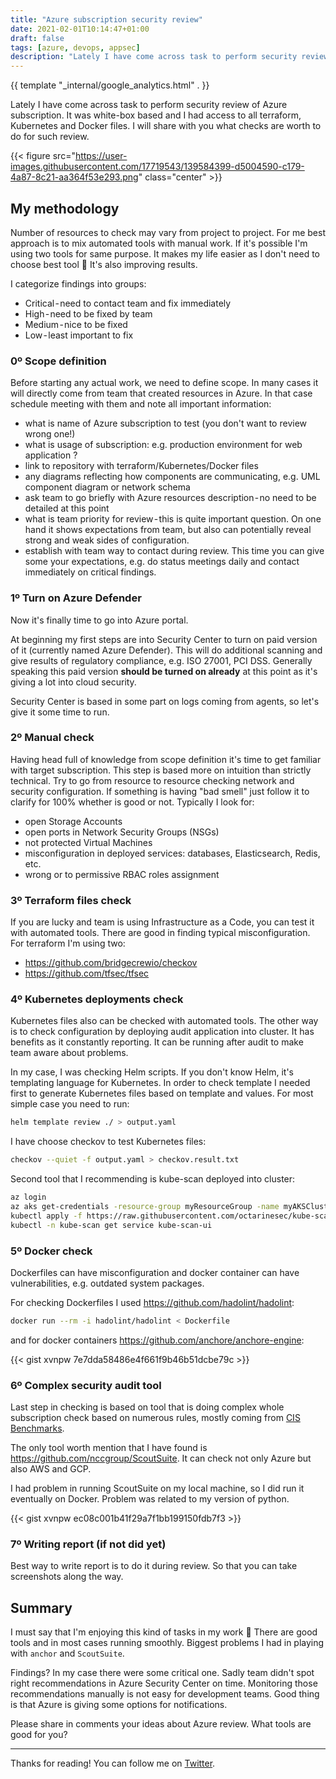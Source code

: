 ```yaml
---
title: "Azure subscription security review"
date: 2021-02-01T10:14:47+01:00
draft: false
tags: [azure, devops, appsec]
description: "Lately I have come across task to perform security review of Azure subscription. It was white-box based and I had access to all terraform, Kubernetes and Docker files. I will share with you what checks are worth to do for such review."
---
```


{{ template "_internal/google_analytics.html" . }}

Lately I have come across task to perform security review of Azure subscription. It was white-box based and I had access to all terraform, Kubernetes and Docker files. I will share with you what checks are worth to do for such review.

{{< figure src="https://user-images.githubusercontent.com/17719543/139584399-d5004590-c179-4a87-8c21-aa364f53e293.png" class="center" >}}

## My methodology

Number of resources to check may vary from project to project. For me best approach is to mix automated tools with manual work. If it's possible I'm using two tools for same purpose. It makes my life easier as I don't need to choose best tool 🙂 It's also improving results.

I categorize findings into groups:

* Critical - need to contact team and fix immediately
* High - need to be fixed by team
* Medium - nice to be fixed
* Low - least important to fix

### 0º Scope definition

Before starting any actual work, we need to define scope. In many cases it will directly come from team that created resources in Azure. In that case schedule meeting with them and note all important information:

* what is name of Azure subscription to test (you don't want to review wrong one!)
* what is usage of subscription: e.g. production environment for web application ?
* link to repository with terraform/Kubernetes/Docker files
* any diagrams reflecting how components are communicating, e.g. UML component diagram or network schema
* ask team to go briefly with Azure resources description - no need to be detailed at this point
* what is team priority for review - this is quite important question. On one hand it shows expectations from team, but also can potentially reveal strong and weak sides of configuration.
* establish with team way to contact during review. This time you can give some your expectations, e.g. do status meetings daily and contact immediately on critical findings.

### 1º Turn on Azure Defender

Now it's finally time to go into Azure portal.

At beginning my first steps are into Security Center to turn on paid version of it (currently named Azure Defender). This will do additional scanning and give results of regulatory compliance, e.g. ISO 27001, PCI DSS. Generally speaking this paid version **should be turned on already** at this point as it's giving a lot into cloud security.

Security Center is based in some part on logs coming from agents, so let's give it some time to run.

### 2º Manual check

Having head full of knowledge from scope definition it's time to get familiar with target subscription. This step is based more on intuition than strictly technical. Try to go from resource to resource checking network and security configuration. If something is having "bad smell" just follow it to clarify for 100% whether is good or not. Typically I look for:

* open Storage Accounts
* open ports in Network Security Groups (NSGs)
* not protected Virtual Machines
* misconfiguration in deployed services: databases, Elasticsearch, Redis, etc.
* wrong or to permissive RBAC roles assignment

### 3º Terraform files check

If you are lucky and team is using Infrastructure as a Code, you can test it with automated tools. There are good in finding typical misconfiguration. For terraform I'm using two:

* https://github.com/bridgecrewio/checkov
* https://github.com/tfsec/tfsec

### 4º Kubernetes deployments check

Kubernetes files also can be checked with automated tools. The other way is to check configuration by deploying audit application into cluster. It has benefits as it constantly reporting. It can be running after audit to make team aware about problems.

In my case, I was checking Helm scripts. If you don't know Helm, it's templating language for Kubernetes. In order to check template I needed first to generate Kubernetes files based on template and values. For most simple case you need to run:

```bash
helm template review ./ > output.yaml
```

I have choose checkov to test Kubernetes files:

```bash
checkov --quiet -f output.yaml > checkov.result.txt
```

Second tool that I recommending is kube-scan deployed into cluster:

```bash
az login
az aks get-credentials -resource-group myResourceGroup -name myAKSCluster
kubectl apply -f https://raw.githubusercontent.com/octarinesec/kube-scan/master/kube-scan-lb.yaml
kubectl -n kube-scan get service kube-scan-ui
```

### 5º Docker check

Dockerfiles can have misconfiguration and docker container can have vulnerabilities, e.g. outdated system packages.

For checking Dockerfiles I used https://github.com/hadolint/hadolint:

```bash
docker run --rm -i hadolint/hadolint < Dockerfile
```

and for docker containers https://github.com/anchore/anchore-engine:

{{< gist xvnpw 7e7dda58486e4f661f9b46b51dcbe79c >}}

### 6º Complex security audit tool

Last step in checking is based on tool that is doing complex whole subscription check based on numerous rules, mostly coming from [CIS Benchmarks](https://www.cisecurity.org/benchmark/azure/).

The only tool worth mention that I have found is https://github.com/nccgroup/ScoutSuite. It can check not only Azure but also AWS and GCP.

I had problem in running ScoutSuite on my local machine, so I did run it eventually on Docker. Problem was related to my version of python.

{{< gist xvnpw ec08c001b41f29a7f1bb199150fdb7f3 >}}

### 7º Writing report (if not did yet)

Best way to write report is to do it during review. So that you can take screenshots along the way.

## Summary

I must say that I'm enjoying this kind of tasks in my work 🙂 There are good tools and in most cases running smoothly. Biggest problems I had in playing with `anchor` and `ScoutSuite`.

Findings? In my case there were some critical one. Sadly team didn't spot right recommendations in Azure Security Center on time. Monitoring those recommendations manually is not easy for development teams. Good thing is that Azure is giving some options for notifications.

Please share in comments your ideas about Azure review. What tools are good for you?

---

Thanks for reading! You can follow me on [Twitter](https://twitter.com/xvnpw).
